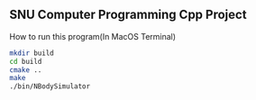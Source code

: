 ## SNU Computer Programming Cpp Project
How to run this program(In MacOS Terminal)
```Bash
mkdir build
cd build
cmake ..
make
./bin/NBodySimulator
```
